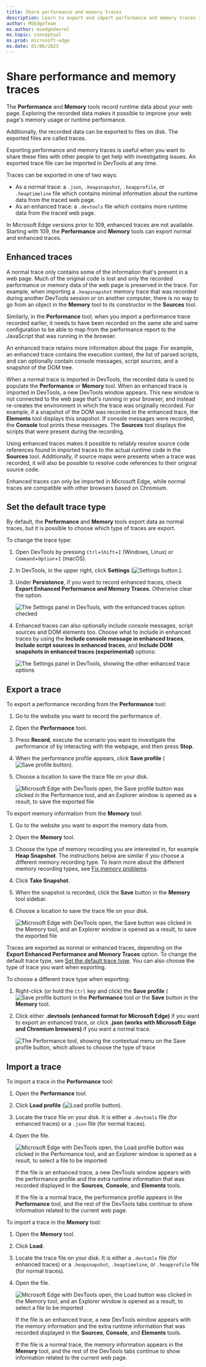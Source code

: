 ```yaml
---
title: Share performance and memory traces
description: Learn to export and import performance and memory traces in DevTools to get help when investigating issues.
author: MSEdgeTeam
ms.author: msedgedevrel
ms.topic: conceptual
ms.prod: microsoft-edge
ms.date: 01/06/2023
---
```

# Share performance and memory traces

The **Performance** and **Memory** tools record runtime data about your web page. Exploring the recorded data makes it possible to improve your web page's memory usage or runtime performance.

Additionally, the recorded data can be exported to files on disk. The exported files are called traces.

Exporting performance and memory traces is useful when you want to share these files with other people to get help with investigating issues. An exported trace file can be imported in DevTools at any time.

Traces can be exported in one of two ways: 

* As a normal trace: a `.json`, `.heapsnapshot`, `.heapprofile`, or `.heaptimeline` file which contains minimal information about the runtime data from the traced web page.
* As an enhanced trace: a `.devtools` file which contains more runtime data from the traced web page.

In Microsoft Edge versions prior to 109, enhanced traces are not available. Starting with 109, the **Performance** and **Memory** tools can export normal and enhanced traces.


<!-- ====================================================================== -->
## Enhanced traces

A normal trace only contains some of the information that's present in a web page. Much of the original code is lost and only the recorded performance or memory data of the web page is preserved in the trace. For example, when importing a `.heapsnapshot` memory trace that was recorded during another DevTools session or on another computer, there is no way to go from an object in the **Memory** tool to its constructor in the **Sources** tool.

Similarly, in the **Performance** tool; when you import a performance trace recorded earlier, it needs to have been recorded on the same site and same configuration to be able to map from the performance report to the JavaScript that was running in the browser.

An enhanced trace retains more information about the page. For example, an enhanced trace contains the execution context, the list of parsed scripts, and can optionally contain console messages, script sources, and a snapshot of the DOM tree.

When a normal trace is imported in DevTools, the recorded data is used to populate the **Performance** or **Memory** tool. When an enhanced trace is imported in DevTools, a new DevTools window appears. This new window is not connected to the web page that's running in your browser, and instead re-creates the environment in which the trace was originally recorded. For example, if a snapshot of the DOM was recorded in the enhanced trace, the **Elements** tool displays this snapshot. If console messages were recorded, the **Console** tool prints these messages. The **Sources** tool displays the scripts that were present during the recording.

Using enhanced traces makes it possible to reliably resolve source code references found in imported traces to the actual runtime code in the **Sources** tool. Additionally, if source maps were presents when a trace was recorded, it will also be possible to resolve code references to their original source code.

Enhanced traces can only be imported in Microsoft Edge, while normal traces are compatible with other browsers based on Chromium.


<!-- ====================================================================== -->
## Set the default trace type

By default, the **Performance** and **Memory** tools export data as normal traces, but it is possible to choose which type of traces are export.

To change the trace type:

1. Open DevTools by pressing `Ctrl`+`Shift`+`I` (Windows, Linux) or `Command`+`Option`+`I` (macOS).

1. In DevTools, in the upper right, click **Settings** (![Settings button.](../media/settings-button-icon.msft.png)).

1. Under **Persistence**, if you want to record enhanced traces, check **Export Enhanced Performance and Memory Traces**. Otherwise clear the option.

    ![The Settings panel in DevTools, with the enhanced traces option checked](./share-traces-images/trace-type-setting.png)

1. Enhanced traces can also optionally include console messages, script sources and DOM elements too. Choose what to include in enhanced traces by using the **Include console message in enhanced traces**, **Include script sources in enhanced traces**, and **Include DOM snapshots in enhanced traces (experimental)** options:

    ![The Settings panel in DevTools, showing the other enhanced trace options](./share-traces-images/enhanced-trace-options.png)


<!-- ====================================================================== -->
## Export a trace

To export a performance recording from the **Performance** tool:

1. Go to the website you want to record the performance of.

1. Open the **Performance** tool.

1. Press **Record**, execute the scenario you want to investigate the performance of by interacting with the webpage, and then press **Stop**.

1. When the performance profile appears, click **Save profile** (![Save profile button](../media/export-icon.png)).

1. Choose a location to save the trace file on your disk.

    ![Microsoft Edge with DevTools open, the Save profile button was clicked in the Performance tool, and an Explorer window is opened as a result, to save the exported file](./share-traces-images/exporting-perf-trace.png)

To export memory information from the **Memory** tool:

1. Go to the website you want to export the memory data from.

1. Open the **Memory** tool.

1. Choose the type of memory recording you are interested in, for example **Heap Snapshot**. The instructions below are similar if you choose a different memory recording type. To learn more about the different memory recording types, see [Fix memory problems](../memory-problems/index.md).

1. Click **Take Snapshot**.

1. When the snapshot is recorded, click the **Save** button in the **Memory** tool sidebar.

1. Choose a location to save the trace file on your disk.

    ![Microsoft Edge with DevTools open, the Save button was clicked in the Memory tool, and an Explorer window is opened as a result, to save the exported file](./share-traces-images/exporting-memory-trace.png)

Traces are exported as normal or enhanced traces, depending on the **Export Enhanced Performance and Memory Traces** option. To change the default trace type, see [Set the default trace type](#set-the-default-trace-type). You can also choose the type of trace you want when exporting.

To choose a different trace type when exporting:

1. Right-click (or hold the `Ctrl` key and click) the **Save profile** (![Save profile button](../media/export-icon.png)) in the **Performance** tool or the **Save** button in the **Memory** tool.

1. Click either **.devtools (enhanced format for Microsoft Edge)** if you want to export an enhanced trace, or click **.json (works with Microsoft Edge and Chromium browsers)** if you want a normal trace.

    ![The Performance tool, showing the contextual menu on the Save profile button, which allows to choose the type of trace](./share-traces-images/choose-trace-type-on-export.png)


<!-- ====================================================================== -->
## Import a trace

To import a trace in the **Performance** tool:

1. Open the **Performance** tool.

1. Click **Load profile** (![Load profile button](../media/import-icon.png)).

1. Locate the trace file on your disk. It is either a `.devtools` file (for enhanced traces) or a `.json` file (for normal traces).

1. Open the file.

    ![Microsoft Edge with DevTools open, the Load profile button was clicked in the Performance tool, and an Explorer window is opened as a result, to select a file to be imported](./share-traces-images/importing-perf-trace.png)

    If the file is an enhanced trace, a new DevTools window appears with the performance profile and the extra runtime information that was recorded displayed in the **Sources**, **Console**, and **Elements** tools.

    If the file is a normal trace, the performance profile appears in the **Performance** tool, and the rest of the DevTools tabs continue to show information related to the current web page.

To import a trace in the **Memory** tool:

1. Open the **Memory** tool.

1. Click **Load**.

1. Locate the trace file on your disk. It is either a `.devtools` file (for enhanced traces) or a `.heapsnapshot`, `.heaptimeline`, or `.heapprofile` file (for normal traces).

1. Open the file.

    ![Microsoft Edge with DevTools open, the Load button was clicked in the Memory tool, and an Explorer window is opened as a result, to select a file to be imported](./share-traces-images/importing-memory-trace.png)

    If the file is an enhanced trace, a new DevTools window appears with the memory information and the extra runtime information that was recorded displayed in the **Sources**, **Console**, and **Elements** tools.

    If the file is a normal trace, the memory information appears in the **Memory** tool, and the rest of the DevTools tabs continue to show information related to the current web page.

